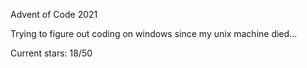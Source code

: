 Advent of Code 2021

Trying to figure out coding on windows since my unix machine died...

Current stars: 18/50
